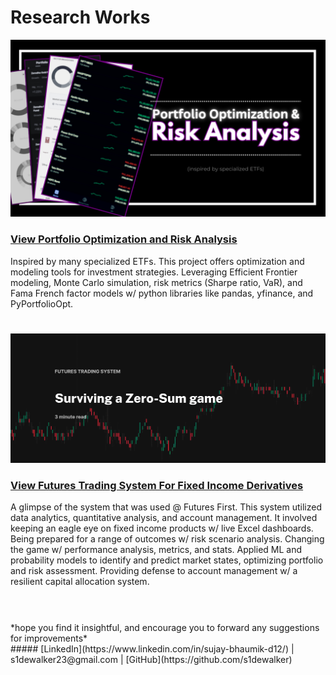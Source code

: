 # Research Works

![](screenshots/PRA.png)
### [View Portfolio Optimization and Risk Analysis](https://github.com/s1dewalker/Portfolio_Analysis)
Inspired by many specialized ETFs. This project offers optimization and modeling tools for investment strategies. Leveraging Efficient Frontier modeling, Monte Carlo simulation, risk metrics (Sharpe ratio, VaR), and Fama French factor models w/ python libraries like pandas, yfinance, and PyPortfolioOpt.
#

![](screenshots/FTS3.jpg)
### [View Futures Trading System For Fixed Income Derivatives](https://github.com/s1dewalker/Futures-trading)
A glimpse of the system that was used @ Futures First. This system utilized data analytics, quantitative analysis, and account management. It involved keeping an eagle eye on fixed income products w/ live Excel dashboards. Being prepared for a range of outcomes w/ risk scenario analysis. Changing the game w/ performance analysis, metrics, and stats. Applied ML and probability models to identify and predict market states, optimizing portfolio and risk assessment. Providing defense to account management w/ a resilient capital allocation system.
#

<br/>
*hope you find it insightful, and encourage you to forward any suggestions for improvements* <br/>
##### [LinkedIn](https://www.linkedin.com/in/sujay-bhaumik-d12/) | s1dewalker23@gmail.com | [GitHub](https://github.com/s1dewalker)
